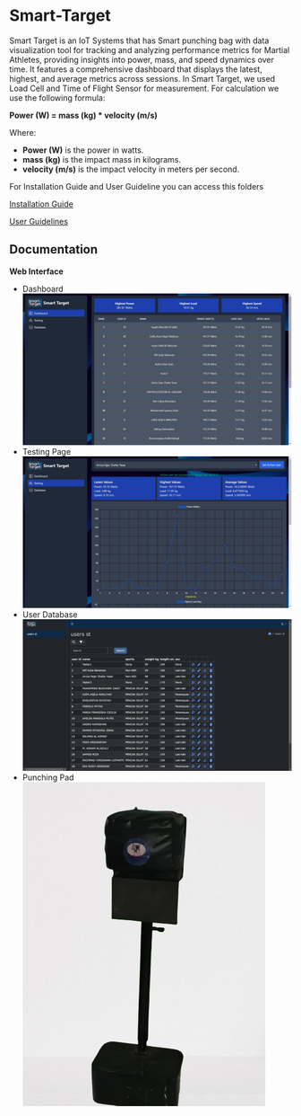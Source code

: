 ﻿# Smart-Target
Smart Target is an IoT Systems that has Smart punching bag with data visualization tool for tracking and analyzing performance metrics for Martial Athletes, providing insights into power, mass, and speed dynamics over time. It features a comprehensive dashboard that displays the latest, highest, and average metrics across sessions. In Smart Target, we used Load Cell and Time of Flight Sensor for measurement. For calculation we use the following formula:

**Power (W) = mass (kg) * velocity (m/s)**

Where:
- **Power (W)** is the power in watts.
- **mass (kg)** is the impact mass in kilograms.
- **velocity (m/s)** is the impact velocity in meters per second.


For Installation Guide and User Guideline you can access this folders

[Installation Guide](Installation)

[User Guidelines](UserGuidelines)

## Documentation

**Web Interface**
- Dashboard
![Dashboard](Images/Dashboard.jpg)
- Testing Page
![Testing](Images/Testing.jpg)
- User Database
![UserDB](Images/DatabaseWeb.jpg)
- Punching Pad
![Samsak](Images/Samsak.png)
